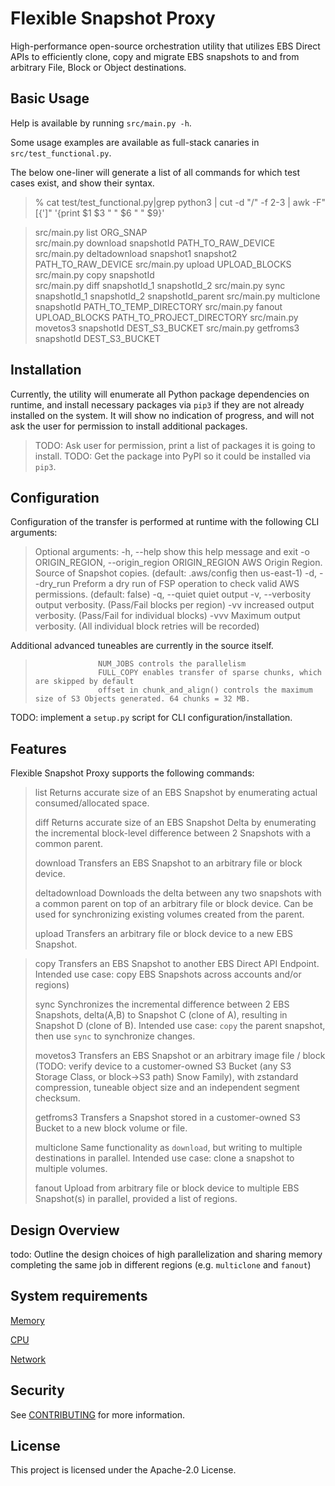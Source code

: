 # Flexible Snapshot Proxy

High-performance open-source orchestration utility that utilizes EBS Direct APIs to efficiently clone, copy and migrate EBS snapshots to and from arbitrary File, Block or Object destinations.

## Basic Usage

Help is available by running `src/main.py -h`.

Some usage examples are available as full-stack canaries in `src/test_functional.py`. 

The below one-liner will generate a list of all commands for which test cases exist, and show their syntax.

> % cat test/test_functional.py|grep python3 | cut -d "/" -f 2-3 | awk -F"[{']" '{print $1 $3 " " $6 " " $9}'

> src/main.py list ORG_SNAP  
> src/main.py download snapshotId PATH_TO_RAW_DEVICE 
> src/main.py deltadownload snapshot1 snapshot2 PATH_TO_RAW_DEVICE 
> src/main.py upload UPLOAD_BLOCKS  
> src/main.py copy snapshotId  
> src/main.py diff snapshotId_1 snapshotId_2 
> src/main.py sync snapshotId_1 snapshotId_2 snapshotId_parent 
> src/main.py multiclone snapshotId PATH_TO_TEMP_DIRECTORY 
> src/main.py fanout UPLOAD_BLOCKS PATH_TO_PROJECT_DIRECTORY 
> src/main.py movetos3 snapshotId DEST_S3_BUCKET 
> src/main.py getfroms3 snapshotId DEST_S3_BUCKET 

## Installation

Currently, the utility will enumerate all Python package dependencies on runtime, and install necessary packages via `pip3` if they are not already installed on the system. It will show no indication of progress, and will not ask
the user for permission to install additional packages. 

> TODO: Ask user for permission, print a list of packages it is going to install.
> TODO: Get the package into PyPI so it could be installed via `pip3`.

## Configuration

Configuration of the transfer is performed at runtime with the following CLI arguments:

> Optional arguments:
>   -h, --help            show this help message and exit
>   -o ORIGIN_REGION, --origin_region ORIGIN_REGION
>                         AWS Origin Region. Source of Snapshot copies. (default: .aws/config then us-east-1)
>   -d, --dry_run         Preform a dry run of FSP operation to check valid AWS permissions. (default: false)
>   -q, --quiet           quiet output
>   -v, --verbosity       output verbosity. (Pass/Fail blocks per region)
>   -vv                   increased output verbosity. (Pass/Fail for individual blocks)
>   -vvv                  Maximum output verbosity. (All individual block retries will be recorded)

Additional advanced tuneables are currently in the source itself. 

>					NUM_JOBS controls the parallelism
>					FULL_COPY enables transfer of sparse chunks, which are skipped by default
>					offset in chunk_and_align() controls the maximum size of S3 Objects generated. 64 chunks = 32 MB.

TODO: implement a `setup.py` script for CLI configuration/installation.

## Features

Flexible Snapshot Proxy supports the following commands:

> list                Returns accurate size of an EBS Snapshot by enumerating
>                     actual consumed/allocated space. 
> 
> diff                Returns accurate size of an EBS Snapshot Delta by
>                     enumerating the incremental block-level difference 
>                     between 2 Snapshots with a common parent.
> 
> download            Transfers an EBS Snapshot to an arbitrary file or
>                     block device.
> 
> deltadownload       Downloads the delta between any two snapshots with a
>                     common parent on top of an arbitrary file or block device.
>                     Can be used for synchronizing existing volumes created from
>                     the parent.
> 
> upload              Transfers an arbitrary file or block device to a new
>                     EBS Snapshot.

> copy                Transfers an EBS Snapshot to another EBS Direct API
>                     Endpoint. Intended use case: copy EBS Snapshots across
>                     accounts and/or regions)
> 
> sync                Synchronizes the incremental difference between 2
>                     EBS Snapshots, delta(A,B) to Snapshot C (clone of A),
>                     resulting in Snapshot D (clone of B). Intended use case:
>                     `copy` the parent snapshot, then use `sync` to synchronize
>                     changes.
> 
> movetos3            Transfers an EBS Snapshot or an arbitrary image file / block 
> (TODO: verify		  device to a customer-owned S3 Bucket (any S3 Storage Class, or 
> block->S3 path)	  Snow Family), with zstandard compression, tuneable object 
> 					  size and an independent segment checksum.
> 
> getfroms3           Transfers a Snapshot stored in a customer-owned S3
>                     Bucket to a new block volume or file.
> 
> multiclone          Same functionality as `download`, but writing to
>                     multiple destinations in parallel. Intended use case: clone a
>                     snapshot to multiple volumes.
> 
> fanout              Upload from arbitrary file or block device to 
> 					  multiple EBS Snapshot(s) in parallel, provided a list 
> 					  of regions. 

## Design Overview

todo: Outline the design choices of high parallelization and sharing memory completing the same job in different regions (e.g. `multiclone` and `fanout`)

## System requirements

[Memory](Memory.md)

[CPU](src/fsp.py#L7)

[Network](src/fsp.py#L8)

## Security

See [CONTRIBUTING](CONTRIBUTING.md#security-issue-notifications) for more information.

## License

This project is licensed under the Apache-2.0 License.
